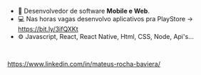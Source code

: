 - 👋 Desenvolvedor de software <b>Mobile e Web</b>.
- 💻 Nas horas vagas desenvolvo aplicativos pra PlayStore -> https://bit.ly/3ifQXKt
- ⚙️ Javascript, React, React Native, Html, CSS, Node, Api's...

<br/>

https://www.linkedin.com/in/mateus-rocha-baviera/


<!---
mbaviera/mbaviera is a ✨ special ✨ repository because its `README.md` (this file) appears on your GitHub profile.
You can click the Preview link to take a look at your changes.
--->
